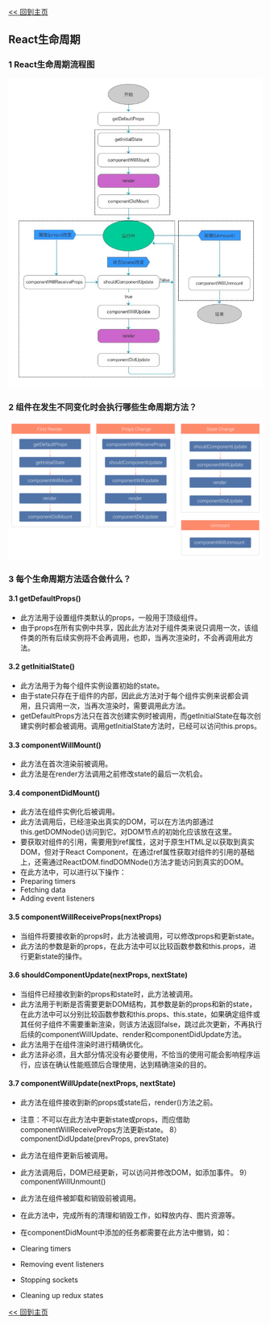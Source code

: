 [<< 回到主页](http://suzy1993.github.io/misszy/)

## React生命周期

### 1 React生命周期流程图
![image](images/1.png)

### 2 组件在发生不同变化时会执行哪些生命周期方法？
![image](images/2.png)

### 3 每个生命周期方法适合做什么？
#### 3.1 getDefaultProps()
* 此方法用于设置组件类默认的props，一般用于顶级组件。
* 由于props在所有实例中共享，因此此方法对于组件类来说只调用一次，该组件类的所有后续实例将不会再调用，也即，当再次渲染时，不会再调用此方法。

#### 3.2 getInitialState()
* 此方法用于为每个组件实例设置初始的state。
* 由于state只存在于组件的内部，因此此方法对于每个组件实例来说都会调用，且只调用一次，当再次渲染时，需要调用此方法。
* getDefaultProps方法只在首次创建实例时被调用，而getInitialState在每次创建实例时都会被调用。调用getInitialState方法时，已经可以访问this.props。

#### 3.3 componentWillMount()
* 此方法在首次渲染前被调用。
* 此方法是在render方法调用之前修改state的最后一次机会。

#### 3.4 componentDidMount()
* 此方法在组件实例化后被调用。
* 此方法调用后，已经渲染出真实的DOM，可以在方法内部通过this.getDOMNode()访问到它。对DOM节点的初始化应该放在这里。
* 要获取对组件的引用，需要用到ref属性，这对于原生HTML足以获取到真实DOM，但对于React Component，在通过ref属性获取对组件的引用的基础上，还需通过ReactDOM.findDOMNode()方法才能访问到真实的DOM。
* 在此方法中，可以进行以下操作：
* Preparing timers
* Fetching data
* Adding event listeners

#### 3.5 componentWillReceiveProps(nextProps)
* 当组件将要接收新的props时，此方法被调用，可以修改props和更新state。
* 此方法的参数是新的props，在此方法中可以比较函数参数和this.props，进行更新state的操作。

#### 3.6 shouldComponentUpdate(nextProps, nextState)
* 当组件已经接收到新的props和state时，此方法被调用。
* 此方法用于判断是否需要更新DOM结构，其参数是新的props和新的state，在此方法中可以分别比较函数参数和this.props、this.state，如果确定组件或其任何子组件不需要重新渲染，则该方法返回false，跳过此次更新，不再执行后续的componentWillUpdate、render和componentDidUpdate方法。
* 此方法用于在组件渲染时进行精确优化。
* 此方法非必须，且大部分情况没有必要使用，不恰当的使用可能会影响程序运行，应该在确认性能瓶颈后合理使用，达到精确渲染的目的。

#### 3.7 componentWillUpdate(nextProps, nextState)
* 此方法在组件接收到新的props或state后，render()方法之前。

* 注意：不可以在此方法中更新state或props，而应借助componentWillReceiveProps方法更新state。
8）componentDidUpdate(prevProps, prevState)
* 此方法在组件更新后被调用。
* 此方法调用后，DOM已经更新，可以访问并修改DOM，如添加事件。
9）componentWillUnmount()
* 此方法在组件被卸载和销毁前被调用。
* 在此方法中，完成所有的清理和销毁工作，如释放内存、图片资源等。
* 在componentDidMount中添加的任务都需要在此方法中撤销，如：
* Clearing timers
* Removing event listeners
* Stopping sockets
* Cleaning up redux states
 
[<< 回到主页](http://suzy1993.github.io/misszy/)
